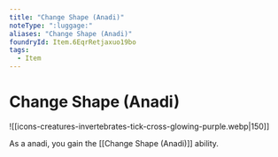 ```yaml
---
title: "Change Shape (Anadi)"
noteType: ":luggage:"
aliases: "Change Shape (Anadi)"
foundryId: Item.6EqrRetjaxuo19bo
tags:
  - Item
---
```


# Change Shape (Anadi)
![[icons-creatures-invertebrates-tick-cross-glowing-purple.webp|150]]

As a anadi, you gain the [[Change Shape (Anadi)]] ability.
